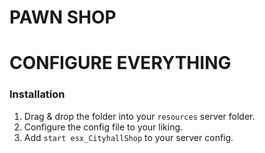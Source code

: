 # PAWN SHOP
# CONFIGURE EVERYTHING 

### Installation
1) Drag & drop the folder into your `resources` server folder.
2) Configure the config file to your liking.
3) Add `start esx_CityhallShop` to your server config.
